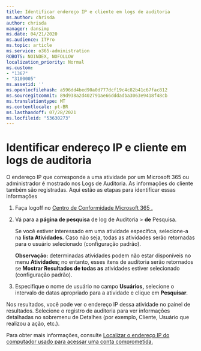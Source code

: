 ```yaml
---
title: Identificar endereço IP e cliente em logs de auditoria
ms.author: chrisda
author: chrisda
manager: dansimp
ms.date: 04/21/2020
ms.audience: ITPro
ms.topic: article
ms.service: o365-administration
ROBOTS: NOINDEX, NOFOLLOW
localization_priority: Normal
ms.custom:
- "1367"
- "3100005"
ms.assetid: ''
ms.openlocfilehash: a596dd4bed90a0d777dcf19c4c82b41c67fac812
ms.sourcegitcommit: 89d938a2d402791ae66dddadba3063e9418f48cb
ms.translationtype: MT
ms.contentlocale: pt-BR
ms.lasthandoff: 07/28/2021
ms.locfileid: "53630273"
---
```

# <a name="identify-ip-address-and-client-in-audit-logs"></a>Identificar endereço IP e cliente em logs de auditoria

O endereço IP que corresponde a uma atividade por um Microsoft 365 ou administrador é mostrado nos Logs de Auditoria. As informações do cliente também são registradas. Aqui estão as etapas para identificar essas informações

1. Faça logoff no [Centro de Conformidade Microsoft 365 .](https://protection.office.com/)

2. Vá para a **página de pesquisa** de log de Auditoria  >  **de** Pesquisa.

   Se você estiver interessado em uma atividade específica, selecione-a na **lista Atividades.** Caso não seja, todas as atividades serão retornadas para o usuário selecionado (configuração padrão).

   **Observação:** determinadas atividades podem não estar disponíveis no menu **Atividades;** no entanto, esses itens de auditoria serão retornados se **Mostrar Resultados de todas as** atividades estiver selecionado (configuração padrão).

3. Especifique o nome de usuário no campo **Usuários,** selecione o intervalo de datas apropriado para a atividade e clique em **Pesquisar**.

Nos resultados, você pode ver o endereço IP dessa atividade no painel de resultados. Selecione o registro de auditoria para  ver informações detalhadas no sobremenu de Detalhes (por exemplo, Cliente, Usuário que realizou a ação, etc.).

Para obter mais informações, consulte [Localizar o endereço IP do computador usado para acessar uma conta comprometida.](/microsoft-365/compliance/auditing-troubleshooting-scenarios#find-the-ip-address-of-the-computer-used-to-access-a-compromised-account)
